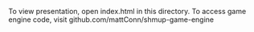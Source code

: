 To view presentation, open index.html in this directory.
To access game engine code, visit github.com/mattConn/shmup-game-engine
